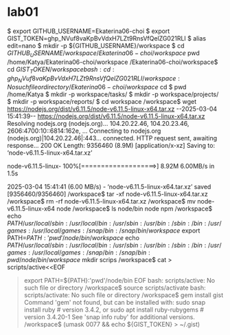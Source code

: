 # lab01
$ export GITHUB_USERNAME=Ekaterina06-choi 
$ export GIST_TOKEN=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
$ alias edit=nano
$ mkdir -p ${GITHUB_USERNAME}/workspace
$ cd ${GITHUB_USERNAME}/workspace
/Ekaterina06-choi/workspace$ pwd
/home/Katya/Ekaterina06-choi/workspace
/Ekaterina06-choi/workspace$ cd ${GIST_TOKEN}/workspace
bash: cd: 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/workspace: No such file or directory
/Ekaterina06-choi/workspace$ cd 
$ pwd
/home/Katya
$ mkdir -p workspace/tasks/
$ mkdir -p workspace/projects/
$ mkdir -p workspace/reports/
$ cd workspace
/workspace$ wget https://nodejs.org/dist/v6.11.5/node-v6.11.5-linux-x64.tar.xz
--2025-03-04 15:41:39--  https://nodejs.org/dist/v6.11.5/node-v6.11.5-linux-x64.tar.xz
Resolving nodejs.org (nodejs.org)... 104.20.22.46, 104.20.23.46, 2606:4700:10::6814:162e, ...
Connecting to nodejs.org (nodejs.org)|104.20.22.46|:443... connected.
HTTP request sent, awaiting response... 200 OK
Length: 9356460 (8.9M) [application/x-xz]
Saving to: ‘node-v6.11.5-linux-x64.tar.xz’

node-v6.11.5-linux- 100%[===================>]   8.92M  6.00MB/s    in 1.5s    

2025-03-04 15:41:41 (6.00 MB/s) - ‘node-v6.11.5-linux-x64.tar.xz’ saved [9356460/9356460]
/workspace$ tar -xf node-v6.11.5-linux-x64.tar.xz
/workspace$ rm -rf node-v6.11.5-linux-x64.tar.xz
/workspace$ mv node-v6.11.5-linux-x64 node
/workspace$ ls node/bin
node  npm
/workspace$ echo ${PATH}
/usr/local/sbin:/usr/local/bin:/usr/sbin:/usr/bin:/sbin:/bin:/usr/games:/usr/local/games:/snap/bin:/snap/bin
/workspace$ export PATH=${PATH}:'pwd'/node/bin
/workspace$ echo ${PATH}
/usr/local/sbin:/usr/local/bin:/usr/sbin:/usr/bin:/sbin:/bin:/usr/games:/usr/local/games:/snap/bin:/snap/bin:pwd/node/bin
/workspace$ mkdir scrips
/workspace$ cat > scripts/active<<EOF
> export PATH=\${PATH}:'pwd'/node/bin
> EOF
bash: scripts/active: No such file or directory
/workspace$ source scripts/activate
bash: scripts/activate: No such file or directory
/workspace$ gem install gist
Command 'gem' not found, but can be installed with:
sudo snap install ruby           # version 3.4.2, or
sudo apt  install ruby-rubygems  # version 3.4.20-1
See 'snap info ruby' for additional versions.
/workspace$ (umask 0077 && echo ${GIST_TOKEN} > ~/.gist)
